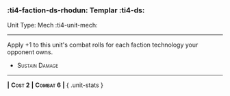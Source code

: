 ### :ti4-faction-ds-rhodun: **Templar** :ti4-ds:

Unit Type: Mech :ti4-unit-mech:

---

Apply +1 to this unit's combat rolls for each faction technology your opponent owns.

* <span style="font-variant:small-caps;">Sustain Damage</span> 

---

__|__ <span style="font-variant:small-caps;white-space: nowrap;">**Cost 2**</span> __|__ <span style="font-variant:small-caps;white-space: nowrap;">**Combat 6**</span> __|__
{ .unit-stats }
